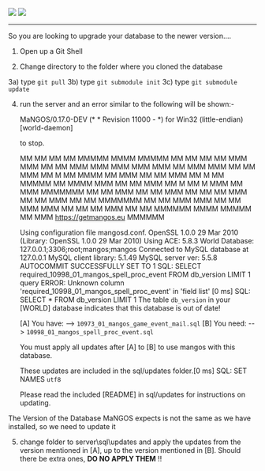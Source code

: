 [![](/wiki/icons/home.gif)](/wiki/Home.md) 
[![](/wiki/icons/back.gif)](/wiki/Installation%20Guides/Installation%20Guides.md) 

----------

So you are looking to upgrade your database to the newer version....

1) Open up a Git Shell

2) Change directory to the folder where you cloned the database

3a) type `git pull`
3b) type `git submodule init`
3c) type `git submodule update`

4) run the server and an error similar to the following will be shown:-

    MaNGOS/0.17.0-DEV (* * Revision 11000 - *) for Win32 (little-endian) [world-daemon]

    <Ctrl-C> to stop.

    MM   MM         MM   MM  MMMMM   MMMM   MMMMM
    MM   MM         MM   MM MMM MMM MM  MM MMM MMM
    MMM MMM         MMM  MM MMM MMM MM  MM MMM
    MM M MM         MMMM MM MMM     MM  MM  MMM
    MM M MM  MMMMM  MM MMMM MMM     MM  MM   MMM
    MM M MM M   MMM MM  MMM MMMMMMM MM  MM    MMM
    MM   MM     MMM MM   MM MM  MMM MM  MM     MMM
    MM   MM MMMMMMM MM   MM MMM MMM MM  MM MMM MMM
    MM   MM MM  MMM MM   MM  MMMMMM  MMMM   MMMMM
            MM  MMM https://getmangos.eu
            MMMMMM

    Using configuration file mangosd.conf.
    OpenSSL 1.0.0 29 Mar 2010 (Library: OpenSSL 1.0.0 29 Mar 2010)
    Using ACE: 5.8.3
    World Database: 127.0.0.1;3306;root;mangos;mangos
    Connected to MySQL database at 127.0.0.1
    MySQL client library: 5.1.49
    MySQL server ver: 5.5.8
    AUTOCOMMIT SUCCESSFULLY SET TO 1
    SQL: SELECT required_10998_01_mangos_spell_proc_event FROM db_version LIMIT 1
    query ERROR: Unknown column 'required_10998_01_mangos_spell_proc_event' in 'field list'
    [0 ms] SQL: SELECT * FROM db_version LIMIT 1
    The table `db_version` in your [WORLD] database indicates that this database is out of date!

    [A] You have: --> `10973_01_mangos_game_event_mail.sql`
    [B] You need: --> `10998_01_mangos_spell_proc_event.sql`

    You must apply all updates after [A] to [B] to use mangos with this database.

    These updates are included in the sql/updates folder.[0 ms] SQL: SET NAMES `utf8`

    Please read the included [README] in sql/updates for instructions on updating.

The Version of the Database MaNGOS expects is not the same as we have installed, so we need to update it

5) change folder to server\sql\updates and apply the updates from the version mentioned in [A], up to the version mentioned in [B]. Should there be extra ones, **DO NO APPLY THEM** !!


